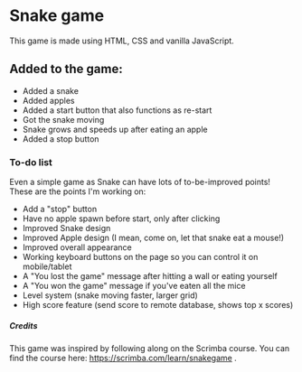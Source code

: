 # Snake game
This game is made using HTML, CSS and vanilla JavaScript.

## Added to the game:
- Added a snake
- Added apples
- Added a start button that also functions as re-start
- Got the snake moving
- Snake grows and speeds up after eating an apple
- Added a stop button

### To-do list
Even a simple game as Snake can have lots of to-be-improved points! These are the points I'm working on:
- Add a "stop" button
- Have no apple spawn before start, only after clicking
- Improved Snake design
- Improved Apple design (I mean, come on, let that snake eat a mouse!)
- Improved overall appearance
- Working keyboard buttons on the page so you can control it on mobile/tablet
- A "You lost the game" message after hitting a wall or eating yourself
- A "You won the game" message if you've eaten all the mice
- Level system (snake moving faster, larger grid)
- High score feature (send score to remote database, shows top x scores)

##### Credits
This game was inspired by following along on the Scrimba course. You can find the course here: https://scrimba.com/learn/snakegame . 